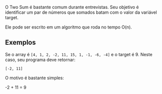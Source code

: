 O Two Sum é bastante comum durante entrevistas. Seu objetivo é identificar um par de números que somados batam com o valor da variável target.

Ele pode ser escrito em um algoritmo que roda no tempo O(n).

## Exemplos
Se o array é <code>[4, 1, 2, -2, 11, 15, 1, -1, -6, -4]</code> e o target é 9. Neste caso, seu programa deve retornar:

<code>[-2, 11]</code>

O motivo é bastante simples:

-2 + 11 = 9